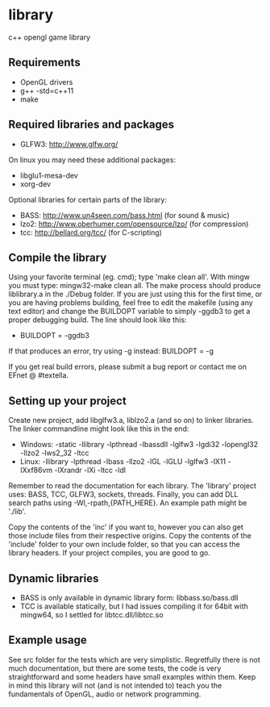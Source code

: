library
=======

c++ opengl game library

Requirements
---
- OpenGL drivers
- g++ -std=c++11
- make


Required libraries and packages
---
- GLFW3: http://www.glfw.org/

On linux you may need these additional packages:
- libglu1-mesa-dev
- xorg-dev

Optional libraries for certain parts of the library:
- BASS: http://www.un4seen.com/bass.html (for sound & music)
- lzo2: http://www.oberhumer.com/opensource/lzo/ (for compression)
- tcc: http://bellard.org/tcc/ (for C-scripting)


Compile the library
---
Using your favorite terminal (eg. cmd); type 'make clean all'. With mingw you must type: mingw32-make clean all.
The make process should produce liblibrary.a in the ./Debug folder. If you are just using this for the first time, or you are having problems building, feel free to edit the makefile (using any text editor) and change the BUILDOPT variable to simply -ggdb3 to get a proper debugging build. The line should look like this:
- BUILDOPT = -ggdb3

If that produces an error, try using -g instead: BUILDOPT = -g

If you get real build errors, please submit a bug report or contact me on EFnet @ #textella.

Setting up your project
---
Create new project, add libglfw3.a, liblzo2.a (and so on) to linker libraries. The linker commandline might look like this in the end:
- Windows: -static -llibrary -lpthread -lbassdll -lglfw3 -lgdi32 -lopengl32 -llzo2 -lws2_32 -ltcc
- Linux: -llibrary -lpthread -lbass -llzo2 -lGL -lGLU -lglfw3 -lX11 -lXxf86vm -lXrandr -lXi -ltcc -ldl

Remember to read the documentation for each library. The 'library' project uses: BASS, TCC, GLFW3, sockets, threads.
Finally, you can add DLL search paths using -Wl,-rpath,{PATH_HERE}. An example path might be './lib'.

Copy the contents of the 'inc' if you want to, however you can also get those include files from their respective origins. Copy the contents of the 'include' folder to your own include folder, so that you can access the library headers. If your project compiles, you are good to go.

Dynamic libraries
---
- BASS is only available in dynamic library form: libbass.so/bass.dll
- TCC is available statically, but I had issues compiling it for 64bit with mingw64, so I settled for libtcc.dll/libtcc.so


Example usage
---
See src folder for the tests which are very simplistic. Regretfully there is not much documentation, but there are some tests, the code is very straightforward and some headers have small examples within them. Keep in mind this library will not (and is not intended to) teach you the fundamentals of OpenGL, audio or network programming.
